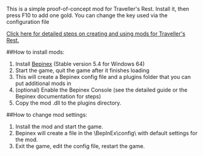 This is a simple proof-of-concept mod for Traveller's Rest.  Install it, then press F10 to add one gold.  You can change the key used via the configuration file

[Click here for detailed steps on creating and using mods for Traveller's Rest﻿.](https://docs.google.com/document/d/e/2PACX-1vSciLNh4KgUxE4L2h_K0KAxi2hE6Z1rhroX0DJVhZIqNEgz2RvYESqffRl8GFONKKF1MjYIIGI5OKHE/pub)


##How to install mods:

1. Install [Bepinex](https://github.com/BepInEx/BepInEx/releases/tag/v5.4.23.2)﻿ (Stable version 5.4 for Windows 64)
2. Start the game, quit the game after it finishes loading
3. This will create a Bepinex config file and a plugins folder that you can put additional mods in
4. (optional) Enable the Bepinex Console (see the detailed guide or the Bepinex documentation for steps)
5. Copy the mod .dll to the plugins directory.


##How to change mod settings:

1. Install the mod and start the game.
2. Bepinex will create a file in the <game folder>\BepInEx\config\ with default settings for the mod.
3. Exit the game, edit the config file, restart the game.

